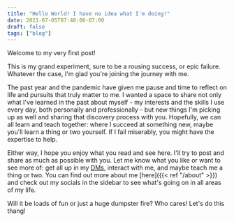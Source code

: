 ```yaml
---
title: "Hello World! I have no idea what I'm doing!"
date: 2021-07-05T07:48:00-07:00
draft: false
tags: ["blog"]
---
```


Welcome to my very first post!

This is my grand experiment, sure to be a rousing success, or epic failure. Whatever the case, I'm glad you're joining the journey with me.

The past year and the pandemic have given me pause and time to reflect on life and pursuits that truly matter to me. I wanted a space to share not only what I've learned in the past about myself - my interests and the skills I use every day, both personally and professionally - but new things I'm picking up as well and sharing that discovery process with you. Hopefully, we can all learn and teach together: where I succeed at something new, maybe you'll learn a thing or two yourself. If I fail miserably, you might have the expertise to help.

Either way, I hope you enjoy what you read and see here. I'll try to post and share as much as possible with you. Let me know what you like or want to see more of: get all up in my [DMs](https://twitter.com/mattmcelhannon), interact with me, and maybe teach me a thing or two. You can find out more about me [here]({{< ref "/about" >}}) and check out my socials in the sidebar to see what's going on in all areas of my life.

Will it be loads of fun or just a huge dumpster fire? Who cares! Let's do this thang!